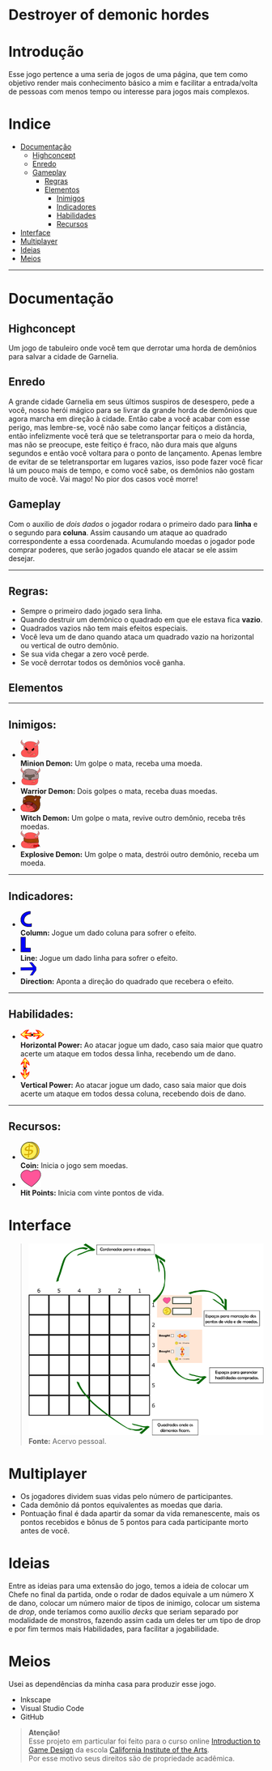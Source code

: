 # Destroyer of demonic hordes



# Introdução

  Esse jogo pertence a uma seria de jogos de uma página, que tem como objetivo render mais conhecimento básico a mim e facilitar a entrada/volta de pessoas com menos tempo ou interesse para jogos mais complexos.
<!-- /MarkdownTOC -->
# Indice

  - [Documentação](#documentação)
      - [Highconcept](#highconcept)
      - [Enredo](#enredo)
      - [Gameplay](#gameplay)
          - [Regras](#regras) 
          - [Elementos](#elementos)
            - [Inimigos](#inimigos)
            - [Indicadores](#indicadores)
            - [Habilidades](#habilidades)
            - [Recursos](#recursos)
  - [Interface](#interface)
  - [Multiplayer](#multiplayer)
  - [Ideias](#ideias)
  - [Meios](#meios)


<!-- /MarkdownTOC -->

---
<a name="documentação"></a>
# Documentação

<a name="highconcept"></a>
##  Highconcept
  Um jogo de tabuleiro onde você tem que derrotar uma horda de demônios para salvar a cidade de Garnelia.       
<a name="enredo"></a>                      
## Enredo
A grande cidade Garnelia em seus últimos suspiros de desespero, pede a você, nosso herói mágico para se livrar da grande horda de demônios que agora marcha em direção à cidade.
Então cabe a você acabar com esse perigo, mas lembre-se, você não sabe como lançar feitiços a distância, então infelizmente você terá que se teletransportar para o meio da horda, mas não se preocupe, este feitiço é fraco, não dura mais que alguns segundos e então você voltara para o ponto de lançamento. Apenas lembre de evitar de se teletransportar em lugares vazios, isso pode fazer você ficar lá um pouco mais de tempo, e como você sabe, os demônios não gostam muito de você. Vai mago! No pior dos casos você morre!

<a name="gameplay"></a>
## Gameplay 
Com o auxilio de *dois dados* o jogador rodara o primeiro dado para **linha** e o segundo para **coluna**. Assim causando um ataque ao quadrado correspondente a essa coordenada. Acumulando moedas o jogador pode comprar poderes, que serão jogados quando ele atacar se ele assim desejar.

---  
<a name="regras"></a>
## Regras:
- Sempre o primeiro dado jogado sera linha.
- Quando destruir um demônico o quadrado em que ele estava fica **vazio**.
- Quadrados vazios não tem mais efeitos especiais.
- Você leva um de dano quando ataca um quadrado vazio na horizontal ou vertical de outro demônio.
- Se sua vida chegar a zero você perde.
- Se você derrotar todos os demônios você ganha.
  
<a name="elementos"></a>
## Elementos
---
<a name="inimigos"></a>
## Inimigos:
- ![Minion Demon](https://github.com/Dilumo/Destroyer-of-demonic-hordes/blob/master/Documents/Assets/Minon-Demon.png?raw=true "Minion Demon") <br> 
**Minion Demon:** Um golpe o mata, receba uma moeda.
- ![Warrior Demon](https://github.com//Dilumo/Destroyer-of-demonic-hordes/blob/master/Documents/Assets/Warrior-Demon.png?raw=true "Warrior Demon") <br> 
**Warrior Demon:** Dois golpes o mata, receba duas moedas.
- ![Witch Demon](https://github.com//Dilumo/Destroyer-of-demonic-hordes/blob/master/Documents/Assets/Witch-Demon.png?raw=true "Witch Demon") <br> 
**Witch Demon:** Um golpe o mata, revive outro demônio, receba três moedas.
- ![Explosive Demon](https://github.com//Dilumo/Destroyer-of-demonic-hordes/blob/master/Documents/Assets/Explosive-Demon.png?raw=true "Explosive Demon") <br> 
**Explosive Demon:** Um golpe o mata, destrói outro demônio, receba um moeda.
---
<a name="indicadores"></a>
## Indicadores:
- ![Column](https://github.com//Dilumo/Destroyer-of-demonic-hordes/blob/master/Documents/Assets/Column.png?raw=true "Column") <br> 
**Column:** Jogue um dado coluna para sofrer o efeito.
- ![Line](https://github.com//Dilumo/Destroyer-of-demonic-hordes/blob/master/Documents/Assets/Line.png?raw=true "Line") <br> 
**Line:** Jogue um dado linha para sofrer o efeito.
- ![Direction](https://github.com//Dilumo/Destroyer-of-demonic-hordes/blob/master/Documents/Assets/Direction.png?raw=true "Direction") 
<br> **Direction:** Aponta a direção do quadrado que recebera o efeito.
---
<a name="habilidades"></a>
## Habilidades:
- ![Horizontal Power](https://github.com//Dilumo/Destroyer-of-demonic-hordes/blob/master/Documents/Assets/Horizontal-Power.png?raw=true "Horizontal Power")<br> 
**Horizontal Power:** Ao atacar jogue um dado, caso saia maior que quatro acerte um ataque em todos dessa linha, recebendo um de dano.
- ![Vertical Power](https://github.com//Dilumo/Destroyer-of-demonic-hordes/blob/master/Documents/Assets/Vertical-Power.png?raw=true "Vertical Power")<br> 
**Vertical Power:** Ao atacar jogue um dado, caso saia maior que dois acerte um ataque em todos dessa coluna, recebendo dois de dano.
---
<a name="recursos"></a>
## Recursos:
- ![Coin](https://github.com//Dilumo/Destroyer-of-demonic-hordes/blob/master/Documents/Assets/Coin.png?raw=true "Coin") <br> 
**Coin:** Inicia o jogo sem moedas.
- ![Hit Points](https://github.com//Dilumo/Destroyer-of-demonic-hordes/blob/master/Documents/Assets/Hit-Points.png?raw=true "Hit Points") <br> 
**Hit Points:** Inicia com vinte pontos de vida.

<a name="interface"></a>
# Interface
>![Explicação da interface](https://github.com//Dilumo/Destroyer-of-demonic-hordes/blob/master/Documents/Assets/Interface.png?raw=true "Explicação da interface") <br> 
 > **Fonte:** Acervo pessoal.

<a name="multiplayer"></a>
# Multiplayer
- Os jogadores dividem suas vidas pelo número de participantes.
- Cada demônio dá pontos equivalentes as moedas que daria.
- Pontuação final é dada apartir da somar da vida remanescente, mais os pontos recebidos e bônus de 5 pontos para cada participante morto antes de você.

<a name="ideias"></a>
# Ideias
Entre as ideias para uma extensão do jogo, temos a ideia de colocar um Chefe no final da partida, onde o rodar de dados equivale a um número X de dano, colocar um número maior de tipos de inimigo, colocar um sistema de *drop*, onde teríamos como auxilio  *decks* que seriam separado por modalidade de monstros, fazendo assim cada um deles ter um tipo de drop e por fim termos mais Habilidades, para facilitar a jogabilidade. 

<a name="meios"></a>
# Meios
Usei as dependências da minha casa para produzir esse jogo.
- Inkscape
- Visual Studio Code
- GitHub

>**Atenção!**<br>
>Esse projeto em particular foi feito para o curso online [Introduction to Game Design][1] da escola [California Institute of the Arts][2]. <br>
Por esse motivo seus direitos são de propriedade acadêmica.


[1]:https://www.coursera.org/learn/game-design/home/welcome
[2]:https://www.calarts.edu